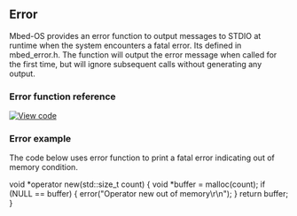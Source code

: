 ## Error

Mbed-OS provides an error function to output messages to STDIO at runtime when the system encounters a fatal error. Its defined in mbed_error.h. The function will output the error message when called for the first time, but will ignore subsequent calls without generating any output. 

### Error function reference

[![View code](https://www.mbed.com/embed/?type=library)](https://os.mbed.com/docs/v5.6/mbed-os-api-doxy/group__platform__error.html)

### Error example
The code below uses error function to print a fatal error indicating out of memory condition.

void *operator new(std::size_t count)
{
    void *buffer = malloc(count);
    if (NULL == buffer) {
        error("Operator new out of memory\r\n");
    }
    return buffer;
}

